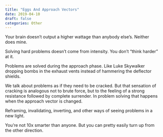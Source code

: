 ```yaml
---
title: "Eggs And Approach Vectors"
date: 2019-04-10
draft: false
categories: Other
---
```


Your brain doesn’t output a higher wattage than anybody else’s. Neither does mine.

Solving hard problems doesn’t come from intensity. You don’t “think harder” at it.

Problems are solved during the approach phase. Like Luke Skywalker dropping bombs in the exhaust vents instead of hammering the deflector shields.

We talk about problems as if they need to be cracked. But that sensation of cracking is analogous not to brute force, but to the feeling of a strong resistance followed by complete surrender. In problem solving that happens when the approach vector is changed.

Reframing, invalidating, inverting, and other ways of seeing problems in a new light.

You’re not 10x smarter than anyone. But you can pretty easily turn up from the other direction.

